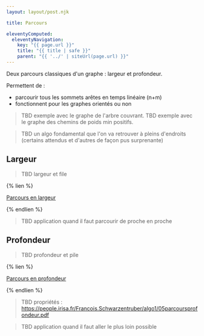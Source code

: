 ```yaml
---
layout: layout/post.njk

title: Parcours

eleventyComputed:
  eleventyNavigation:
    key: "{{ page.url }}"
    title: "{{ title | safe }}"
    parent: "{{ '../' | siteUrl(page.url) }}"
---
```


Deux parcours classiques d'un graphe : largeur et profondeur.

Permettent de :

- parcourir tous les sommets arêtes en temps linéaire (n+m)
- fonctionnent pour les graphes orientés ou non

> TBD exemple avec le graphe de l'arbre couvrant.
> TBD exemple avec le graphe des chemins de poids min positifs.

> TBD un algo fondamental que l'on va retrouver à pleins d'endroits (certains attendus et d'autres de façon pus surprenante)

## Largeur

> TBD largeur et file

{% lien %}

[Parcours en largeur](https://fr.wikipedia.org/wiki/Algorithme_de_parcours_en_largeur)

{% endlien %}

> TBD application quand il faut parcourir de proche en proche

## Profondeur

> TBD profondeur et pile

{% lien %}

[Parcours en profondeur](https://fr.wikipedia.org/wiki/Algorithme_de_parcours_en_profondeur)

{% endlien %}

> TBD propriétés : <https://people.irisa.fr/Francois.Schwarzentruber/algo1/05parcoursprofondeur.pdf>

> TBD application quand il faut aller le plus loin possible